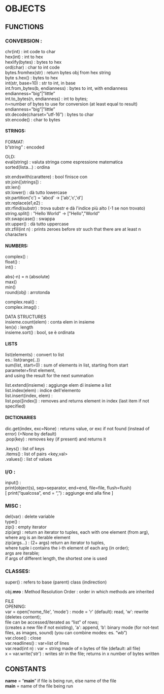# OBJECTS  
  
## FUNCTIONS
  
### CONVERSION :   
chr(int)		: int code to char  
hex(int)		: int to hex  
hexlify(bytes)		: bytes to hex  
ord(char)		: char to int code  
bytes.fromhex(str)	: return bytes obj from hex string  
byte 	s.hex()		: bytes to hex  
int(str, base=10)	: str to int, in base  
int.from_bytes(b, endianness)	: bytes to int, with endianness  
		endianness=”big”|”little”  
int.to_bytes(n, endianness)		: int to bytes;  
		n=number of bytes to use for conversion (at least equal to result)  
		endianness=”big”|”little”  
str.decode(charset=”utf-16”)	: bytes to char  
str.encode()			: char to bytes  
  
  
#### STRINGS:  
FORMAT:  
b”string” : encoded  
  
OLD:  
eval(string) : valuta stringa come espressione matematica  
sorted(lista...) : ordina  
  
str.endswith(carattere) : bool finisce con  
str.join([strings]) :  
str.len()  
str.lower() : dà tutto lowercase  
str.partition('c') = 'abcd' -> ['ab','c','d']  
str.replace(e1,e2) :   
str.rfind(substr) : trova substr e dà l'indice più alto (-1 se non trovato)  
string.split() : "Hello World" ->  ["Hello","World"  
str.swapcase() : swappa  
str.upper() : dà tutto uppercase  
str.zfill(int n) : prints zeroes before str such that there are at least n characters  
  
  
#### NUMBERS:  
complex() :  
float() :  
int() :  
  
abs(-n) = n (absolute)  
max()  
min()  
round(obj) : arrotonda  
  
complex.real() :  
complex.imag() :   
  
DATA STRUCTURES  
insieme.count(elem) : conta elem in insieme  
len(x) : length  
insieme.sort() : bool, se è ordinata  
  
  
#### LISTS  
list(elements) : convert to list  
	es.: list(range(..))  
sum(list, start=0) : sum of elements in list, starting from start parameter+first element,  
and using the result for the next summation  
  
list.extend(insieme) : aggiunge elem di insieme a list  
list.index(elem) : indice dell'elemento  
list.insert(index, elem) :  
list.pop([index]) : removes and returns element in index (last item if not specified)  
  
#### DICTIONARIES  
dic.get(index, exc=None) : returns value, or exc if not found (instead of error) (=None by default)  
.pop(key) : removes key (if present) and returns it  
  
.keys() : list of keys  
.items() : list of pairs <key,val>  
.values() : list of values  
  
### I/O :   
input()		:   
print(object(s), sep=separator, end=end, file=file, flush=flush)  
[ print(“qualcosa”, end = “,”) : aggiunge end alla fine ]  
  
### MISC :   
  
del(var)	: delete variable  
type()		:   
zip()		: empty iterator  
zip(arg)	: return an iterator to tuples, each with one element (from arg),  
		where arg is an iterable element  
zip(args…)	: (2+ args) return an iterator to tuples,  
where tuple i contains the i-th element of each arg (in order);  
args are iterable;  
if args of different length, the shortest one is used  
  
  
### CLASSES:  
super() : refers to base (parent) class (indirection)  
  
obj.__mro__ : Method Resolution Order : order in which methods are inherited  
  
FILE  
OPENING:  
var = open('nome_file', 'mode') : mode = 'r' (default): read, 'w': rewrite (deletes content);  
		file can be accessed/iterated as “list” of rows;  
		(creates a new file if not existing), 'a': append, ‘b’: binary mode				(for not-text files, as images, sound) (you can combine modes: es. “wb”)  
var.close() : close  
var.readlines() : var=list of lines  
var.read(int n) : var = string made of n bytes of file (default: all file)  
x = var.write('str') : writes str in the file; returns in x number of bytes written  
  
  



## CONSTANTS
  
__name__ = “__main__” if file is being run, else name of the file  
__main__ = name of the file being run  



